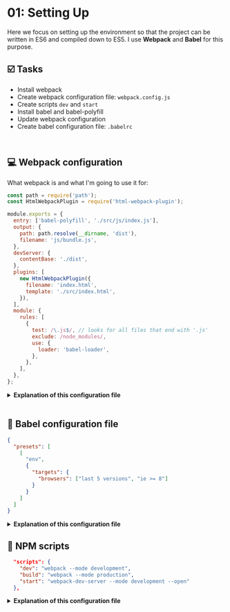 # 01: Setting Up 

Here we focus on setting up the environment so that the project can be written in ES6 and compiled down to ES5. I use **Webpack** and **Babel** for this purpose.



## ☑️ Tasks

- Install webpack
- Create webpack configuration file: `webpack.config.js`
- Create scripts `dev` and `start`
- Install babel and babel-polyfill
- Update webpack configuration
- Create babel configuration file: `.babelrc`



<br />




## 💻 Webpack configuration
What webpack is and what I'm going to use it for:

```js
const path = require('path');
const HtmlWebpackPlugin = require('html-webpack-plugin');

module.exports = {
  entry: ['babel-polyfill', './src/js/index.js'],
  output: {
    path: path.resolve(__dirname, 'dist'),
    filename: 'js/bundle.js',
  },
  devServer: {
    contentBase: './dist',
  },
  plugins: [
    new HtmlWebpackPlugin({
      filename: 'index.html',
      template: './src/index.html',
    }),
  ],
  module: {
    rules: [
      {
        test: /\.js$/, // looks for all files that end with '.js'
        exclude: /node_modules/,
        use: {
          loader: 'babel-loader',
        },
      },
    ],
  },
};

```

<details><summary><strong>Explanation of this configuration file</strong></summary>
<ul>
  <li>Point #1</li>
</ul>
</details>

<br />



## 💬 Babel configuration file

```json
{
  "presets": [
    [
      "env",
      {
        "targets": {
          "browsers": ["last 5 versions", "ie >= 8"]
        }
      }
    ]
  ]
}

````

<details><summary><strong>Explanation of this configuration file</strong></summary>
<ul>
  <li>Point #1</li>
</ul>
</details>



## 🤖 NPM scripts

```json
  "scripts": {
    "dev": "webpack --mode development",
    "build": "webpack --mode production",
    "start": "webpack-dev-server --mode development --open"
  },
```

<details><summary><strong>Explanation of this configuration file</strong></summary>
<ul>
  <li>Point #1</li>
</ul>
</details>



```js

````